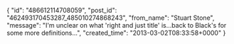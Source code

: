  {
   "id": "486612114708059",
   "post_id": "462493170453287_485010274868243",
   "from_name": "Stuart Stone",
   "message": "I'm unclear on what 'right and just title' is...back to Black's for some more definitions...",
   "created_time": "2013-03-02T08:33:58+0000"
 }
